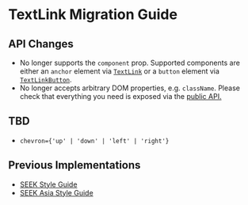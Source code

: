 # TextLink Migration Guide

## API Changes

- No longer supports the `component` prop. Supported components are either an `anchor` element via [`TextLink`](https://seek-oss.github.io/braid-design-system/components/TextLink) or a `button` element via [`TextLinkButton`](https://seek-oss.github.io/braid-design-system/components/TextLinkButton).
- No longer accepts arbitrary DOM properties, e.g. `className`. Please check that everything you need is exposed via the [public API.](https://seek-oss.github.io/braid-design-system/components/TextLink)

## TBD

- `chevron={'up' | 'down' | 'left' | 'right'}`

## Previous Implementations

- [SEEK Style Guide](https://seek-oss.github.io/seek-style-guide/textlink)
- [SEEK Asia Style Guide](https://seekinternational.github.io/seek-asia-style-guide/textlink)

